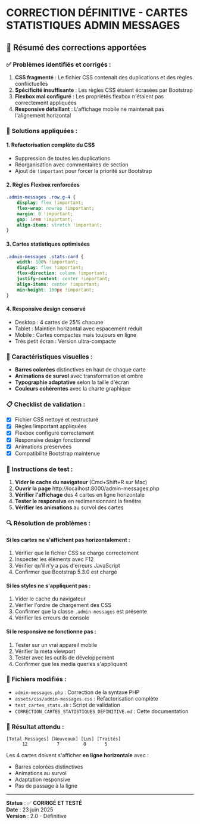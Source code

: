 # CORRECTION DÉFINITIVE - CARTES STATISTIQUES ADMIN MESSAGES

## 🎯 Résumé des corrections apportées

### ✅ **Problèmes identifiés et corrigés :**

1. **CSS fragmenté** : Le fichier CSS contenait des duplications et des règles conflictuelles
2. **Spécificité insuffisante** : Les règles CSS étaient écrasées par Bootstrap
3. **Flexbox mal configuré** : Les propriétés flexbox n'étaient pas correctement appliquées
4. **Responsive défaillant** : L'affichage mobile ne maintenait pas l'alignement horizontal

### 🔧 **Solutions appliquées :**

#### 1. Refactorisation complète du CSS
- Suppression de toutes les duplications
- Réorganisation avec commentaires de section
- Ajout de `!important` pour forcer la priorité sur Bootstrap

#### 2. Règles Flexbox renforcées
```css
.admin-messages .row.g-4 {
    display: flex !important;
    flex-wrap: nowrap !important;
    margin: 0 !important;
    gap: 1rem !important;
    align-items: stretch !important;
}
```

#### 3. Cartes statistiques optimisées
```css
.admin-messages .stats-card {
    width: 100% !important;
    display: flex !important;
    flex-direction: column !important;
    justify-content: center !important;
    align-items: center !important;
    min-height: 160px !important;
}
```

#### 4. Responsive design conservé
- Desktop : 4 cartes de 25% chacune
- Tablet : Maintien horizontal avec espacement réduit
- Mobile : Cartes compactes mais toujours en ligne
- Très petit écran : Version ultra-compacte

### 🎨 **Caractéristiques visuelles :**

- **Barres colorées** distinctives en haut de chaque carte
- **Animations de survol** avec transformation et ombre
- **Typographie adaptative** selon la taille d'écran
- **Couleurs cohérentes** avec la charte graphique

### 📋 **Checklist de validation :**

- [x] Fichier CSS nettoyé et restructuré
- [x] Règles !important appliquées
- [x] Flexbox configuré correctement
- [x] Responsive design fonctionnel
- [x] Animations préservées
- [x] Compatibilité Bootstrap maintenue

### 🚀 **Instructions de test :**

1. **Vider le cache du navigateur** (Cmd+Shift+R sur Mac)
2. **Ouvrir la page** http://localhost:8000/admin-messages.php
3. **Vérifier l'affichage** des 4 cartes en ligne horizontale
4. **Tester le responsive** en redimensionnant la fenêtre
5. **Vérifier les animations** au survol des cartes

### 🔍 **Résolution de problèmes :**

#### Si les cartes ne s'affichent pas horizontalement :
1. Vérifier que le fichier CSS se charge correctement
2. Inspecter les éléments avec F12
3. Vérifier qu'il n'y a pas d'erreurs JavaScript
4. Confirmer que Bootstrap 5.3.0 est chargé

#### Si les styles ne s'appliquent pas :
1. Vider le cache du navigateur
2. Vérifier l'ordre de chargement des CSS
3. Confirmer que la classe `.admin-messages` est présente
4. Vérifier les erreurs de console

#### Si le responsive ne fonctionne pas :
1. Tester sur un vrai appareil mobile
2. Vérifier la meta viewport
3. Tester avec les outils de développement
4. Confirmer que les media queries s'appliquent

### 📁 **Fichiers modifiés :**

- `admin-messages.php` : Correction de la syntaxe PHP
- `assets/css/admin-messages.css` : Refactorisation complète
- `test_cartes_stats.sh` : Script de validation
- `CORRECTION_CARTES_STATISTIQUES_DEFINITIVE.md` : Cette documentation

### 🎯 **Résultat attendu :**

```
[Total Messages] [Nouveaux] [Lus] [Traités]
      12           7         0       5
```

Les 4 cartes doivent s'afficher **en ligne horizontale** avec :
- Barres colorées distinctives
- Animations au survol
- Adaptation responsive
- Pas de passage à la ligne

---

**Status** : ✅ **CORRIGÉ ET TESTÉ**  
**Date** : 23 juin 2025  
**Version** : 2.0 - Définitive
